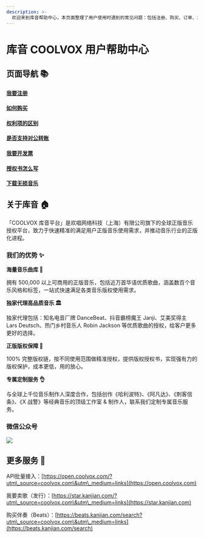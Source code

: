 ```yaml
---
description: >-
  欢迎来到库音帮助中心，本页面整理了用户使用时遇到的常见问题：包括注册、购买、订单、发票、授权方式、优惠券、支付、下载、授权、询价歌曲、合作等，你可以轻松的找到问题答案。
---
```


# 库音 COOLVOX 用户帮助中心

## 页面导航 📚

#### [我要注册](common/register/)

#### [如何购买](purchase/procedure.md)

#### [权利项的区别](purchase/authorization.md)

#### [是否支持对公转账](order-payment-invoice/payment.md)

#### [我要开发票](order-payment-invoice/invoice.md)

#### [授权书怎么写](download-authorization/certificate-of-authorization.md)

#### [下载无损音乐](download-authorization/download.md)

## 关于库音 🏠

「COOLVOX 库音平台」是欢唱网络科技（上海）有限公司旗下的全球正版音乐授权平台，致力于快速精准的满足用户正版音乐使用需求，并推动音乐行业的正版化进程。

### 我们的优势  ✨

**海量音乐曲库  🎵**&#x20;

拥有 500,000 以上可商用的正版音乐，包括近万首华语优质歌曲，涵盖数百个音乐风格和标签，一站式快速满足各类音乐版权使用需求。

**独家代理高品质音乐  🏛**

独家代理包括：知名电音厂牌 DanceBeat、抖音霸榜魔王 Janji、艾美奖得主 Lars Deutsch、热门乡村音乐人 Robin Jackson 等优质歌曲的授权，给客户更多更好的选择。

**正版版权保障  🥇**

100% 完整版权链，按不同使用范围做精准授权，提供版权授权书，实现强有力的版权保护，成本更低，用的放心。

**专属定制服务  👌**

与全球上千位音乐制作人深度合作，包括创作《哈利波特》、《阿凡达》、《刺客信条》、《X 战警》等经典音乐的顶级工作室 & 制作人，联系我们定制专属音乐服务。

### 微信公众号

![](.gitbook/assets/qrcode\_for\_gh\_84914c0476a2\_258.jpg)

## 更多服务  🌌

API批量接入：[https://open.coolvox.com/?utm\_source=coolvox.com\&utm\_medium=links](https://open.coolvox.com)

我要卖歌（发行）：[https://star.kanjian.com/?utm\_source=coolvox.com\&utm\_medium=links](https://star.kanjian.com)

购买伴奏（Beats）：[https://beats.kanjian.com/search?utm\_source=coolvox.com\&utm\_medium=links](https://beats.kanjian.com/search)



